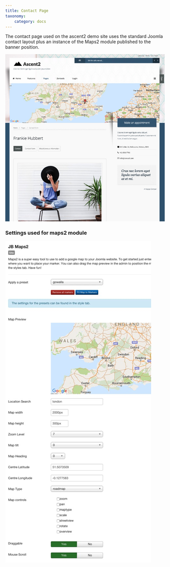 ```yaml
---
title: Contact Page
taxonomy:
    category: docs
---
```


The contact page used on the ascent2 demo site uses the standard Joomla contact layout plus an instance of the Maps2 module published to the banner position.

![Contact Page](/images/contact/contact-page.jpg)

### Settings used for maps2 module
![Banner map settings](/images/contact/contact-map-settings.jpg)
